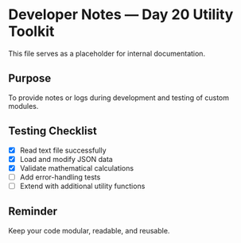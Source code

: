 # Developer Notes — Day 20 Utility Toolkit

This file serves as a placeholder for internal documentation.

## Purpose
To provide notes or logs during development and testing of custom modules.

## Testing Checklist
- [x] Read text file successfully
- [x] Load and modify JSON data
- [x] Validate mathematical calculations
- [ ] Add error-handling tests
- [ ] Extend with additional utility functions

## Reminder
Keep your code modular, readable, and reusable.
